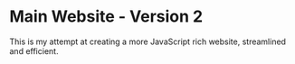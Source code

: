 # Main Website - Version 2

This is my attempt at creating a more JavaScript rich website, streamlined and efficient.
